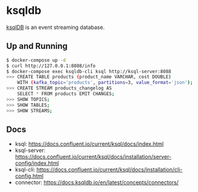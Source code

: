 ksqldb
======

[ksqlDB][1] is an event streaming database.

## Up and Running

```bash
$ docker-compose up -d
$ curl http://127.0.0.1:8088/info
$ docker-compose exec ksqldb-cli ksql http://ksql-server:8088
>>> CREATE TABLE products (product_name VARCHAR, cost DOUBLE)
    WITH (kafka_topic='products', partitions=3, value_format='json');
>>> CREATE STREAM products_changelog AS
    SELECT * FROM products EMIT CHANGES;
>>> SHOW TOPICS;
>>> SHOW TABLES;
>>> SHOW STREAMS;
```

## Docs

- ksql: https://docs.confluent.io/current/ksql/docs/index.html
- ksql-server: https://docs.confluent.io/current/ksql/docs/installation/server-config/index.html
- ksql-cli: https://docs.confluent.io/current/ksql/docs/installation/cli-config.html
- connector: https://docs.ksqldb.io/en/latest/concepts/connectors/

[1]: https://ksqldb.io/

